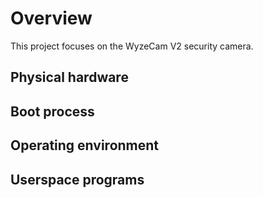 # Overview

This project focuses on the WyzeCam V2 security camera.

## Physical hardware



## Boot process

## Operating environment

## Userspace programs


